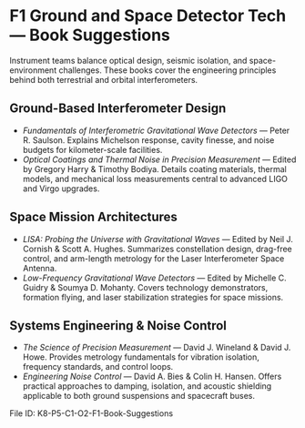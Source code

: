 # F1 Ground and Space Detector Tech — Book Suggestions

Instrument teams balance optical design, seismic isolation, and space-environment challenges. These books cover the engineering principles behind both terrestrial and orbital interferometers.

## Ground-Based Interferometer Design
- *Fundamentals of Interferometric Gravitational Wave Detectors* — Peter R. Saulson. Explains Michelson response, cavity finesse, and noise budgets for kilometer-scale facilities.
- *Optical Coatings and Thermal Noise in Precision Measurement* — Edited by Gregory Harry & Timothy Bodiya. Details coating materials, thermal models, and mechanical loss measurements central to advanced LIGO and Virgo upgrades.

## Space Mission Architectures
- *LISA: Probing the Universe with Gravitational Waves* — Edited by Neil J. Cornish & Scott A. Hughes. Summarizes constellation design, drag-free control, and arm-length metrology for the Laser Interferometer Space Antenna.
- *Low-Frequency Gravitational Wave Detectors* — Edited by Michelle C. Guidry & Soumya D. Mohanty. Covers technology demonstrators, formation flying, and laser stabilization strategies for space missions.

## Systems Engineering & Noise Control
- *The Science of Precision Measurement* — David J. Wineland & David J. Howe. Provides metrology fundamentals for vibration isolation, frequency standards, and control loops.
- *Engineering Noise Control* — David A. Bies & Colin H. Hansen. Offers practical approaches to damping, isolation, and acoustic shielding applicable to both ground suspensions and spacecraft buses.

File ID: K8-P5-C1-O2-F1-Book-Suggestions
